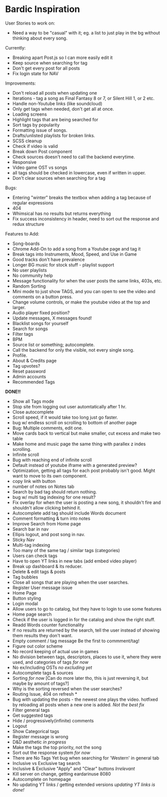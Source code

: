 # Bardic Inspiration
 
User Stories to work on:
* Need a way to be "casual" with it; eg. a list to just play in the bg without thinking about every song.

Currently: 
* Breaking apart Post.js so I can more easily edit it
* Keep source when searching for tag
* Don't get every post for all posts
* Fix login state for NAV

Improvements:
* Don't reload all posts when updating one
* Iterations - tag a song as Final Fantasy 8 or 7, or Silent Hill 1, or 2 etc.
* Handle non-Youtube links (like soundcloud)
* Only get tags when needed, don't get all at once.
* Loading screens
* Highlight tags that are being searched for
* Sort tags by popularity
* Formatting issue of songs. 
* Drafts/unlisted playlists for broken links. 
* SCSS cleanup
* Check if video is valid 
* Break down Post component
* Check sources doesn't need to call the backend everytime. 
* Responsive
* Video game OST vs songs
* all tags should be checked in lowercase, even if written in upper.
* Don't clear sources when searching for a tag

Bugs:
* Entering "winter\" breaks the textbox when adding a tag because of regular expressions
* 404
* Whimsical has no results but returns everything
* Fix success inconsistency in header, need to sort out the response and redux structure

Features to Add:
* Song-boards
* Chrome Add-On to add a song from a Youtube page and tag it
* Break tags into Instruments, Mood, Speed, and Use in Game
* Good tracks don't have prevalence
* Longer BG music for stock stuff - playlist support
* No user playlists
* No community help
* Message functionality for when the user posts the same links, 403s, etc.
* Random Sorting
* Mini mode to just show TAGS, and you can open to see the video and comments on a button press.
* Change volume controls, or make the youtube video at the top and larger. 
* Audio player fixed position?
* Update messages, X messages found!
* Blacklist songs for yourself
* Search for songs
* Filter tags
* BPM
* Source list or something; autocomplete. 
* Call the backend for only the visible, not every single song. 
* Profile. 
* About & Credits page
* Tag upvotes? 
* Reset password
* Admin accounts
* Recommended Tags

**DONE!!**
* Show all Tags mode 
* Stop site from logging out user automtatically after 1 hr. 
* Close autocomplete 
* Scroll speed, if it would take too long just go faster. 
* bug w/ endless scroll on scrolling to bottom of another page 
* Bug: Multiple comments, edit one. 
* Move cards back to vertical but make smaller, cut excess and make two table
* Make home and music page the same thing with parallex z indes scrolling. 
* Infinite scroll 
* Bug with reaching end of infinite scroll 
* Default instead of youtube iframe with a generated preview? 
* Optimization, getting all tags for each post probably isn't good. Might want to move to its own component. 
* copy link with button 
* number of notes on Notes tab
* Search by bad tag should return nothing. 
* bug w/ multi tag indexing for one result?
* Fix overlay for when the user is posting a new song, it shouldn't fire and shouldn't allow clicking behind it. 
* Autocomplete add tag should include Words document 
* Comment formatting & turn into notes
* Improve Search from Home page 
* Search bar in nav 
* Ellipis logout, and post song in nav.
* Sticky Nav 
* Multi-tag indexing 
* Too many of the same tag / similar tags (categories) 
* Users can check tags 
* Have to open YT links in new tabs (add embed video player) 
* Break up dashboard & its reducer. 
* Delete & edit tags & posts 
* Tag bubbles 
* Close all songs that are playing when the user searches. 
* Register User message issue 
* Home Page 
* Button styling 
* Login modal 
* Allow users to go to catalog, but they have to login to use some features 
* Home page search 
* Check if the user is logged in for the catalog and show the right stuff. 
* Readd Words counter functionality 
* If no results are returned by the search, tell the user instead of showing them results they don't want. 
* Empty comment / tag message Be the first to commment/tag!
* Figure out color scheme
* No record keeping of actual use in games 
* No division between tags, descriptors, places to use it, where they were used, and categories of tags *for now*
* No ex/including OSTs *no excluding yet*
* Autocomplete tags & sources 
* Sorting *for now* [Can do more later tho, this is just reversing it, but maybe by amount of tags?]
* Why is the sorting reversed when the user searches? 
* Routing Issue, 404 on refresh *
* Bug with updating the posts - the newest one plays the video. hotfixed by reloading all posts when a new one is added.  *Not the best fix*
* Filter general tags 
* Get suggested tags
* Hide / progressively(infinite) comments
* Logout 
* Show Categorical tags 
* Register message is wrong 
* D&D aesthetic *in progress*
* Make the tags the top priority, not the song 
* Sort out the response system *for now*
* There are No Tags Yet bug when searching for 'Western' in general tab 
* Inclusive vs Exclusive tag search 
* Inclusive & Exclusive "Apply" and "Clear" buttons *Irrelevant*
* Kill server on change, getting eardarinuse 8080 
* Autocomplete on homepage 
* No updating YT links / getting extended versions *updating YT links is done!*